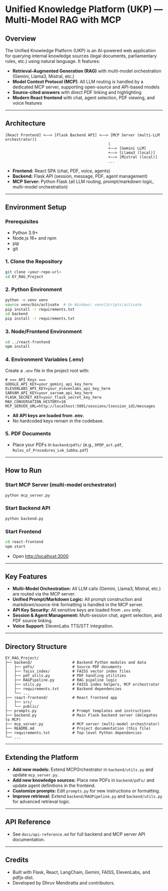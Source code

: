 # Unified Knowledge Platform (UKP) — Multi-Model RAG with MCP

## Overview

The Unified Knowledge Platform (UKP) is an AI-powered web application for querying internal knowledge sources (legal documents, parliamentary rules, etc.) using natural language. It features:
- **Retrieval-Augmented Generation (RAG)** with multi-model orchestration (Gemini, Llama3, Mistral, etc.)
- **Model Context Protocol (MCP)**: All LLM routing is handled by a dedicated MCP server, supporting open-source and API-based models
- **Source-cited answers** with direct PDF linking and highlighting
- **Modern React frontend** with chat, agent selection, PDF viewing, and voice features

---

## Architecture

```
[React Frontend] <——> [Flask Backend API] <——> [MCP Server (multi-LLM orchestrator)]
                                              |
                                              +——> [Gemini LLM]
                                              +——> [Llama3 (local)]
                                              +——> [Mistral (local)]
                                              ...
```
- **Frontend:** React SPA (chat, PDF, voice, agents)
- **Backend:** Flask API (session, message, PDF, agent management)
- **MCP Server:** Python Flask (all LLM routing, prompt/markdown logic, multi-model orchestration)

---

## Environment Setup

### Prerequisites
- Python 3.9+
- Node.js 16+ and npm
- pip
- git

### 1. Clone the Repository
```bash
git clone <your-repo-url>
cd EY_RAG_Project
```

### 2. Python Environment
```bash
python -m venv venv
source venv/bin/activate  # On Windows: venv\Scripts\activate
pip install -r requirements.txt
cd backend
pip install -r requirements.txt
```

### 3. Node/Frontend Environment
```bash
cd ../react-frontend
npm install
```

### 4. Environment Variables (.env)
Create a `.env` file in the project root with:
```env
# === API Keys ===
GOOGLE_API_KEY=your_gemini_api_key_here
ELEVENLABS_API_KEY=your_elevenlabs_api_key_here
SARVAM_API_KEY=your_sarvam_api_key_here
FLASK_SECRET_KEY=your_flask_secret_key_here
MAX_CONVERSATION_HISTORY=10
MCP_SERVER_URL=http://localhost:5001/sessions/{session_id}/messages
```
- **All API keys are loaded from .env.**
- No hardcoded keys remain in the codebase.

### 5. PDF Documents
- Place your PDFs in `backend/pdfs/` (e.g., `DPDP_act.pdf`, `Rules_of_Procedures_Lok_Sabha.pdf`)

---

## How to Run

### Start MCP Server (multi-model orchestrator)
```bash
python mcp_server.py
```

### Start Backend API
```bash
python backend.py
```

### Start Frontend
```bash
cd react-frontend
npm start
```
- Open [http://localhost:3000](http://localhost:3000)

---

## Key Features
- **Multi-Model Orchestration:** All LLM calls (Gemini, Llama3, Mistral, etc.) are routed via the MCP server.
- **Unified Prompt/Markdown Logic:** All prompt construction and markdown/source-link formatting is handled in the MCP server.
- **API Key Security:** All sensitive keys are loaded from `.env` only.
- **Session & Agent Management:** Multi-session chat, agent selection, and PDF source linking.
- **Voice Support:** ElevenLabs TTS/STT integration.

---

## Directory Structure
```
EY_RAG_Project/
├── backend/                  # Backend Python modules and data
│   ├── pdfs/                 # Source PDF documents
│   ├── faiss_index/          # FAISS vector index files
│   ├── pdf_utils.py          # PDF handling utilities
│   ├── RAGPipeline.py        # RAG pipeline logic
│   ├── utils.py              # FAISS index helpers, MCP orchestrator
│   ├── requirements.txt      # Backend dependencies
│   └── ...
├── react-frontend/           # React frontend app
│   ├── src/
│   └── public/
├── prompts.py                # Prompt templates and instructions
├── backend.py                # Main Flask backend server (delegates to MCP)
├── mcp_server.py             # MCP server (multi-model orchestrator)
├── README.md                 # Project documentation (this file)
├── requirements.txt          # Top-level Python dependencies
└── ...
```

---

## Extending the Platform
- **Add new models:** Extend MCPOrchestrator in `backend/utils.py` and update `mcp_server.py`.
- **Add new knowledge sources:** Place new PDFs in `backend/pdfs/` and update agent definitions in the frontend.
- **Customize prompts:** Edit `prompts.py` for new instructions or formatting.
- **Improve retrieval:** Extend `backend/RAGPipeline.py` and `backend/utils.py` for advanced retrieval logic.

---

## API Reference
- See `docs/api-reference.md` for full backend and MCP server API documentation.

---

## Credits
- Built with Flask, React, LangChain, Gemini, FAISS, ElevenLabs, and pdfjs-dist.
- Developed by Dhruv Mendiratta and contributors.

